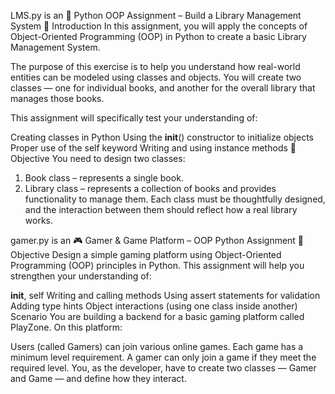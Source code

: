 LMS.py
is an 📘 Python OOP Assignment – Build a Library Management System
👋 Introduction
In this assignment, you will apply the concepts of Object-Oriented Programming (OOP) in Python to create a basic Library Management System.

The purpose of this exercise is to help you understand how real-world entities can be modeled using classes and objects. You will create two classes — one for individual books, and another for the overall library that manages those books.

This assignment will specifically test your understanding of:

Creating classes in Python
Using the __init__() constructor to initialize objects
Proper use of the self keyword
Writing and using instance methods
🎯 Objective
You need to design two classes:

1. Book class – represents a single book.
2. Library class – represents a collection of books and provides functionality to manage them.
Each class must be thoughtfully designed, and the interaction between them should reflect how a real library works.



gamer.py 
is an 🎮 Gamer & Game Platform – OOP Python Assignment
📘 Objective
Design a simple gaming platform using Object-Oriented Programming (OOP) principles in Python. This assignment will help you strengthen your understanding of:

__init__, self
Writing and calling methods
Using assert statements for validation
Adding type hints
Object interactions (using one class inside another)
Scenario
You are building a backend for a basic gaming platform called PlayZone. On this platform:

Users (called Gamers) can join various online games.
Each game has a minimum level requirement.
A gamer can only join a game if they meet the required level.
You, as the developer, have to create two classes — Gamer and Game — and define how they interact.
